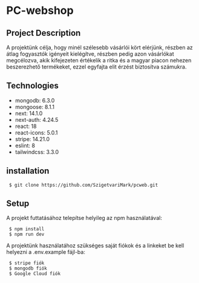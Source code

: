 # PC-webshop

## Project Description

A projektünk célja, hogy minél szélesebb vásárlói kört elérjünk, részben az átlag fogyasztók igényeit kielégítve, részben pedig azon vásárlókat megcélozva, akik kifejezeten értékelik a ritka és a magyar piacon nehezen beszerezhető termékeket, ezzel egyfajta elit érzést biztosítva számukra.

## Technologies

- mongodb: 6.3.0
- mongoose: 8.1.1
- next: 14.1.0
- next-auth: 4.24.5
- react: 18
- react-icons: 5.0.1
- stripe: 14.21.0
- eslint: 8
- tailwindcss: 3.3.0

## installation

```
 $ git clone https://github.com/SzigetvariMark/pcweb.git
```

## Setup

A projekt futtatásához telepítse helyileg az npm használatával:

```
 $ npm install
 $ npm run dev
```

A projektünk használatához szükséges saját fiókok és a linkeket be kell helyezni a .env.example fájl-ba:

```
 $ stripe fiók
 $ mongodb fiók
 $ Google Cloud fiók
```
